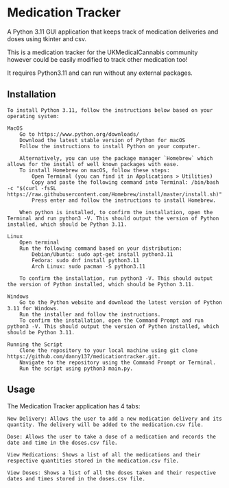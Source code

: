 <h1>Medication Tracker</h1>

A Python 3.11 GUI application that keeps track of medication deliveries and doses using tkinter and csv.

This is a medication tracker for the UKMedicalCannabis community however could be easily modified to track other medication too!

It requires Python3.11 and can run without any external packages.


<h2>Installation</h2>

	To install Python 3.11, follow the instructions below based on your operating system:

	MacOS
		Go to https://www.python.org/downloads/
		Download the latest stable version of Python for macOS
		Follow the instructions to install Python on your computer.

		Alternatively, you can use the package manager `Homebrew` which allows for the install of well known packages with ease.
		To install Homebrew on macOS, follow these steps:
			Open Terminal (you can find it in Applications > Utilities)
			Copy and paste the following command into Terminal: /bin/bash -c "$(curl -fsSL https://raw.githubusercontent.com/Homebrew/install/master/install.sh)"
			Press enter and follow the instructions to install Homebrew.
		
		When python is installed, to confirm the installation, open the Terminal and run python3 -V. This should output the version of Python installed, which should be Python 3.11.

	Linux
		Open terminal
		Run the following command based on your distribution:
			Debian/Ubuntu: sudo apt-get install python3.11
			Fedora: sudo dnf install python3.11
			Arch Linux: sudo pacman -S python3.11
			
		To confirm the installation, run python3 -V. This should output the version of Python installed, which should be Python 3.11.

	Windows
		Go to the Python website and download the latest version of Python 3.11 for Windows.
		Run the installer and follow the instructions.
		To confirm the installation, open the Command Prompt and run python3 -V. This should output the version of Python installed, which should be Python 3.11.

	Running the Script
		Clone the repository to your local machine using git clone https://github.com/danny137/medicationtracker.git.
		Navigate to the repository using the Command Prompt or Terminal.
		Run the script using python3 main.py.

<h2>Usage</h2>
	The Medication Tracker application has 4 tabs:
	
	New Delivery: Allows the user to add a new medication delivery and its quantity. The delivery will be added to the medication.csv file.
	
	Dose: Allows the user to take a dose of a medication and records the date and time in the doses.csv file.
	
	View Medications: Shows a list of all the medications and their respective quantities stored in the medication.csv file.
	
	View Doses: Shows a list of all the doses taken and their respective dates and times stored in the doses.csv file.
	
